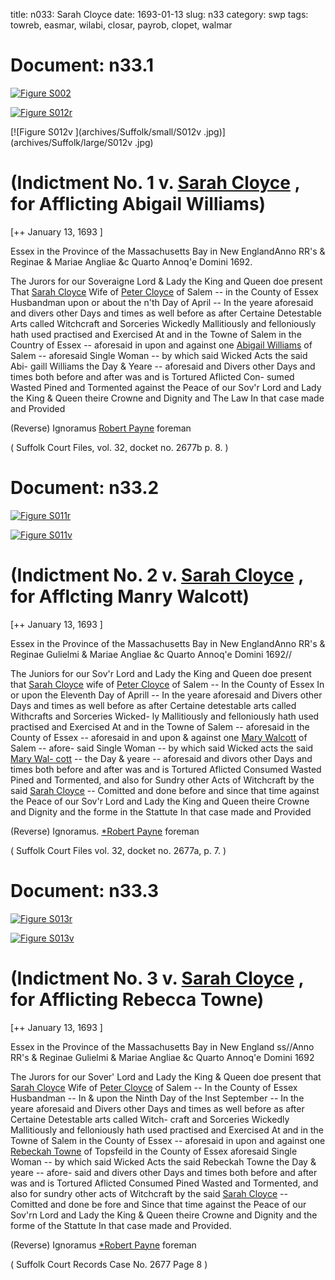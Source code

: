 title: n033: Sarah Cloyce
date: 1693-01-13
slug: n33
category: swp
tags: towreb, easmar, wilabi, closar, payrob, clopet, walmar




<div markdown class="doc" id="n33.1">

# Document: n33.1



<span markdown class="figure">[![Figure S002](archives/Suffolk/small/S002.jpg)](archives/Suffolk/large/S002.jpg)</span>



<span markdown class="figure">[![Figure S012r](archives/Suffolk/small/S012A.jpg)](archives/Suffolk/large/S012A.jpg)</span>



<span markdown class="figure">[![Figure S012v   ](archives/Suffolk/small/S012v   .jpg)](archives/Suffolk/large/S012v   .jpg)</span>


# (Indictment No. 1 v. [Sarah Cloyce](/tag/closar.html) , for Afflicting Abigail Williams)

[++ January 13, 1693 ]

Essex in the Province  of the Massachusetts  Bay in New EnglandAnno RR's & Reginae & Mariae Angliae &c  Quarto Annoq'e Domini 1692.

The Jurors for our Soveraigne Lord & Lady the King and Queen  doe present That [Sarah Cloyce](/tag/closar.html) Wife of [Peter Cloyce](/tag/clopet.html) of Salem --  in the County of Essex Husbandman upon or about the n'th Day of April -- In the yeare aforesaid and divers other Days and times as  well before as after Certaine Detestable Arts called Witchcraft and  Sorceries Wickedly Mallitiously and felloniously hath used practised  and Exercised At and in the Towne of Salem in the Country of  Essex -- aforesaid in upon and against one [Abigail Williams](/tag/wilabi.html) of Salem --  aforesaid Single Woman -- by which said Wicked Acts the said Abi-  gaill Williams the Day & Yeare -- aforesaid and Divers other Days  and times both before and after was and is Tortured Aflicted Con-  sumed Wasted Pined and Tormented against the Peace of our Sov'r  Lord and Lady the King & Queen theire Crowne and Dignity and  The Law In that case made and Provided

(Reverse)  Ignoramus  [Robert Payne](/tag/payrob.html)  foreman

( Suffolk Court Files, vol. 32, docket no. 2677b p. 8. )


</div>



<div markdown class="doc" id="n33.2">

# Document: n33.2



<span markdown class="figure">[![Figure S011r](archives/Suffolk/small/S011A.jpg)](archives/Suffolk/large/S011A.jpg)</span>



<span markdown class="figure">[![Figure S011v](archives/Suffolk/small/S011B.jpg)](archives/Suffolk/large/S011B.jpg)</span>


# (Indictment No. 2 v. [Sarah Cloyce](/tag/closar.html) , for Afflcting Manry Walcott)

[++ January 13, 1693 ]

Essex in the Province  of the Massachusetts  Bay in New EnglandAnno RR's & Reginae Gulielmi & Mariae  Angliae &c Quarto Annoq'e Domini 1692//

The Juniors for our Sov'r Lord and Lady the King and Queen doe  present that [Sarah Cloyce](/tag/closar.html) wife of [Peter Cloyce](/tag/clopet.html) of Salem -- In the  County of Essex In or upon the Eleventh Day of Aprill -- In the yeare aforesaid and Divers other Days and times as well before as  after Certaine detestable arts called Withcrafts and Sorceries Wicked-  ly Mallitiously and felloniously hath used practised and Exercised At  and in the Towne of Salem -- aforesaid in the County of Essex --  aforesaid in and upon & against one [Mary Walcott](/tag/walmar.html) of Salem -- afore-  said Single Woman -- by which said Wicked acts the said [Mary Wal- cott](/tag/walmar.html) -- the Day & yeare -- aforesaid and divors other Days and times  both before and after was and is Tortured Aflicted Consumed Wasted  Pined and Tormented, and also for Sundry other Acts of Witchcraft  by the said [Sarah Cloyce](/tag/closar.html) -- Comitted and done before and since that  time against the Peace of our Sov'r Lord and Lady the King and  Queen theire Crowne and Dignity and the forme in the Stattute  In that case made and Provided

(Reverse)  Ignoramus.  [*Robert Payne](/tag/payrob.html)  foreman

( Suffolk Court Files vol. 32, docket no. 2677a, p. 7. )


</div>



<div markdown class="doc" id="n33.3">

# Document: n33.3



<span markdown class="figure">[![Figure S013r](archives/Suffolk/small/S013A.jpg)](archives/Suffolk/large/S013A.jpg)</span>



<span markdown class="figure">[![Figure S013v](archives/Suffolk/small/S013B.jpg)](archives/Suffolk/large/S013B.jpg)</span>


# (Indictment No. 3 v. [Sarah Cloyce](/tag/closar.html) , for Afflicting Rebecca Towne)

[++ January 13, 1693 ]

Essex in the Province  of the Massachusetts  Bay in New England  ss//Anno RR's & Reginae Gulielmi & Mariae  Angliae &c Quarto Annoq'e Domini 1692

The Jurors for our Sover' Lord and Lady the King & Queen doe  present that [Sarah Cloyce](/tag/closar.html) Wife of [Peter Cloyce](/tag/clopet.html) of Salem -- In the   County of Essex Husbandman -- In & upon the Ninth Day of the Inst September -- In the yeare aforesaid and Divers other Days and  times as well before as after Certaine Detestable arts called Witch-  craft and Sorceries Wickedly Mallitiously and felloniously hath used  practised and Exercised At and in the Towne of Salem in the County  of Essex -- aforesaid in upon and against one [Rebeckah Towne](/tag/towreb.html) of  Topsfeild in the County of Essex aforesaid Single Woman -- by which  said Wicked Acts the said Rebeckah Towne the Day & yeare -- afore-  said and divers other Days and times both before and after was and  is Tortured Aflicted Consumed Pined Wasted and Tormented, and  also for sundry other acts of Witchcraft by the said [Sarah Cloyce](/tag/closar.html) --  Comitted and done be fore and Since that time against the Peace of  our Sov'rn Lord and Lady the King & Queen theire Crowne and  Dignity and the forme of the Stattute In that case made and Provided.

(Reverse)  Ignoramus  [*Robert Payne](/tag/payrob.html)  foreman

( Suffolk Court Records Case No. 2677 Page 8 )


</div>

